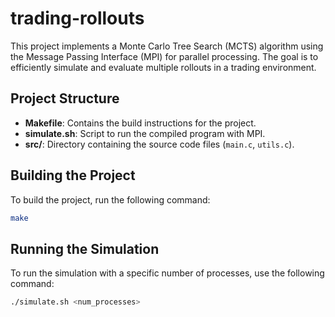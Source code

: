 # trading-rollouts

This project implements a Monte Carlo Tree Search (MCTS) algorithm using the Message Passing Interface (MPI) for parallel processing. The goal is to efficiently simulate and evaluate multiple rollouts in a trading environment.

## Project Structure

- **Makefile**: Contains the build instructions for the project.
- **simulate.sh**: Script to run the compiled program with MPI.
- **src/**: Directory containing the source code files (`main.c`, `utils.c`).

## Building the Project

To build the project, run the following command:

```bash
make
```

## Running the Simulation

To run the simulation with a specific number of processes, use the following command:

```bash
./simulate.sh <num_processes>
```
